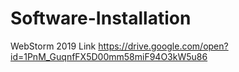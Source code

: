 # Software-Installation

WebStorm 2019 Link
https://drive.google.com/open?id=1PnM_GuqnfFX5D00mm58miF94O3kW5u86
